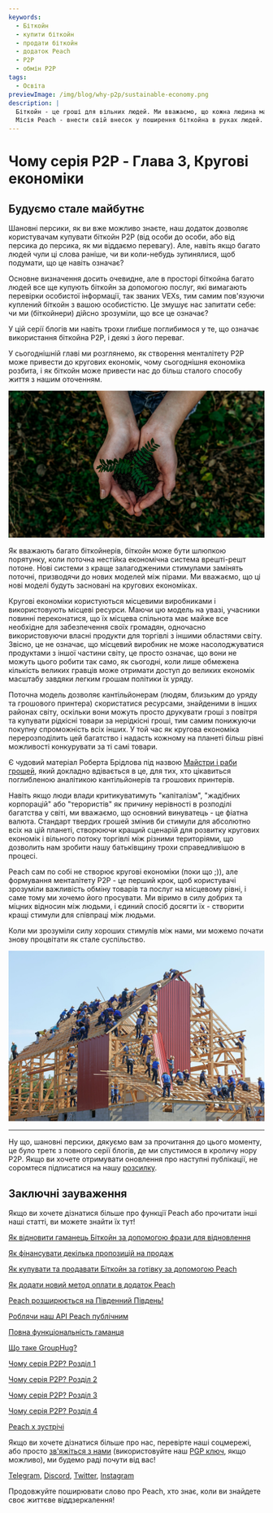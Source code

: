 ```yaml
---
keywords:
  - Біткойн
  - купити біткойн
  - продати біткойн
  - додаток Peach
  - P2P
  - обмін P2P
tags:
  - Освіта
previewImage: /img/blog/why-p2p/sustainable-economy.png
description: |
  Біткойн - це гроші для вільних людей. Ми вважаємо, що кожна людина має право вибирати, якими грошима вона користується для збереження свого багатства, результату своєї праці, свого часу та енергії.
  Місія Peach - внести свій внесок у поширення біткойна в руках людей.
---
```


# Чому серія P2P - Глава 3, Кругові економіки

## Будуємо стале майбутнє

Шановні персики, як ви вже можливо знаєте, наш додаток дозволяє користувачам купувати біткойн P2P (від особи до особи, або від персика до персика, як ми віддаємо перевагу). Але, навіть якщо багато людей чули ці слова раніше, чи ви коли-небудь зупинялися, щоб подумати, що це навіть означає?

Основне визначення досить очевидне, але в просторі біткойна багато людей все ще купують біткойн за допомогою послуг, які вимагають перевірки особистої інформації, так званих VEXs, тим самим пов'язуючи куплений біткойн з вашою особистістю. Це змушує нас запитати себе: чи ми (біткойнери) дійсно зрозуміли, що все це означає?

У цій серії блогів ми навіть трохи глибше поглибимося у те, що означає використання біткойна P2P, і деякі з його переваг.

У сьогоднішній главі ми розглянемо, як створення менталітету P2P може привести до кругових економік, чому сьогоднішня економіка розбита, і як біткойн може привести нас до більш сталого способу життя з нашим оточенням.

![назад до коренів](/img/blog/why-p2p/sustainable.png)

Як вважають багато біткойнерів, біткойн може бути шлюпкою порятунку, коли поточна нестійка економічна система врешті-решт потоне. Нові системи з краще залагодженими стимулами замінять поточні, призводячи до нових моделей між пірами. Ми вважаємо, що ці нові моделі будуть засновані на кругових економіках.

Кругові економіки користуються місцевими виробниками і використовують місцеві ресурси. Маючи цю модель на увазі, учасники повинні переконатися, що їх місцева спільнота має майже все необхідне для забезпечення своїх громадян, одночасно використовуючи власні продукти для торгівлі з іншими областями світу. Звісно, це не означає, що місцевий виробник не може насолоджуватися продуктами з іншої частини світу, це просто означає, що вони не можуть цього робити так само, як сьогодні, коли лише обмежена кількість великих гравців може отримати доступ до великих економік масштабу завдяки легким грошам політики їх уряду.

Поточна модель дозволяє кантільйонерам (людям, близьким до уряду та грошового принтера) скористатися ресурсами, знайденими в інших районах світу, оскільки вони можуть просто друкувати гроші з повітря та купувати рідкісні товари за нерідкісні гроші, тим самим понижуючи покупну спроможність всіх інших. У той час як кругова економіка перерозподілить цей багатство і надасть кожному на планеті більш рівні можливості конкурувати за ті самі товари.

Є чудовий матеріал Роберта Брідлова під назвою [Майстри і раби грошей](https://breedlove22.medium.com/masters-and-slaves-of-money-255ecc93404f), який докладно вдівається в це, для тих, хто цікавиться поглибленою аналітикою кантільйонерів та грошових принтерів.

Навіть якщо люди влади критикуватимуть "капіталізм", "жадібних корпорацій" або "терористів" як причину нерівності в розподілі багатства у світі, ми вважаємо, що основний винуватець - це фіатна валюта. Стандарт твердих грошей змінив би стимули для абсолютно всіх на цій планеті, створюючи кращий сценарій для розвитку кругових економік і вільного потоку торгівлі між різними територіями, що дозволить нам зробити нашу батьківщину трохи справедливішою в процесі.

Peach сам по собі не створює кругові економіки (поки що ;)), але формування менталітету P2P - це перший крок, щоб користувачі зрозуміли важливість обміну товарів та послуг на місцевому рівні, і саме тому ми хочемо його просувати. Ми віримо в силу добрих та міцних відносин між людьми, і єдиний спосіб досягти їх - створити кращі стимули для співпраці між людьми.

Коли ми зрозуміли силу хороших стимулів між нами, ми можемо почати знову процвітати як стале суспільство.

![співпраця](/img/blog/why-p2p/cooperation.jpeg)

---

Ну що, шановні персики, дякуємо вам за прочитання до цього моменту, це було третє з повного серії блогів, де ми спустимося в кроличу нору P2P. Якщо ви хочете отримувати оновлення про наступні публікації, не соромтеся підписатися на нашу [розсилку](https://peachbitcoin.com).

## Заключні зауваження

Якщо ви хочете дізнатися більше про функції Peach або прочитати інші наші статті, ви можете знайти їх тут!

[Як відновити гаманець Біткойн за допомогою фрази для відновлення](https://peachbitcoin.com/uk/blog/how-to-restore-peach-wallet/)

[Як фінансувати декілька пропозицій на продаж](https://peachbitcoin.com/uk/blog/funding-multiple-sell-offers/)

[Як купувати та продавати Біткойн за готівку за допомогою Peach](https://peachbitcoin.com/uk/blog/how-to-buy-and-sell-bitcoin-with-cash-using-peach/)

[Як додати новий метод оплати в додаток Peach](https://peachbitcoin.com/uk/blog/how-to-add-a-payment-method/)

[Peach розширюється на Південний Південь!](https://peachbitcoin.com/uk/blog/peach-expands-to-the-global-south/)

[Роблячи наш API Peach публічним](https://peachbitcoin.com/uk/blog/making-our-peach-api-public/)

[Повна функціональність гаманця](https://peachbitcoin.com/uk/blog/full-wallet-functionality/)

[Що таке GroupHug?](https://peachbitcoin.com/uk/blog/group-hug/)

[Чому серія P2P? Розділ 1](https://peachbitcoin.com/uk/blog/why-p2p-chapter-1/)

[Чому серія P2P? Розділ 2](https://peachbitcoin.com/uk/blog/why-p2p-chapter-2/)

[Чому серія P2P? Розділ 3](https://peachbitcoin.com/uk/blog/why-p2p-chapter-3-circular-economies/)

[Чому серія P2P? Розділ 4](https://peachbitcoin.com/uk/blog/why-p2p-chapter-4-chains-of-trust/)

[Peach x зустрічі](https://peachbitcoin.com/uk/blog/peach-for-meetups/)

Якщо ви хочете дізнатися більше про нас, перевірте наші соцмережі, або просто [зв'яжіться з нами](mailto:hello@peachbitcoin.com) (використовуйте наш [PGP ключ](https://keys.openpgp.org/vks/v1/by-fingerprint/48339A19645E2E53488E0E5479E1B270FACD1BD2), якщо можливо), ми будемо раді почути від вас!

[Telegram](https://t.me/+GkOW1J-ixBBkZWRk), [Discord](https://discord.gg/ypeHz3SW54), [Twitter](https://twitter.com/peachbitcoin), [Instagram](https://instagram.com/peachbitcoin)

Продовжуйте поширювати слово про Peach, хто знає, коли ви знайдете своє життєве віддзеркалення!
